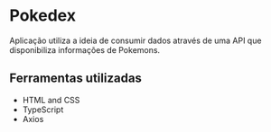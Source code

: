 # Pokedex

Aplicação utiliza a ideia de consumir dados através de uma API que disponibiliza informações de Pokemons.

## Ferramentas utilizadas

- HTML and CSS
- TypeScript
- Axios

